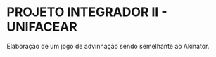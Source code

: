 # PROJETO INTEGRADOR  II - UNIFACEAR

  Elaboração de um jogo de advinhação sendo semelhante ao Akinator. 
 

